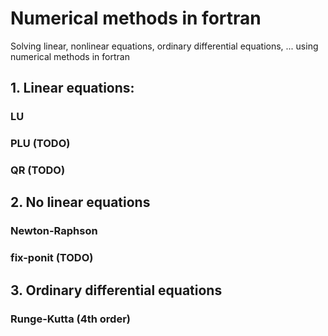 # Numerical methods in fortran
Solving linear, nonlinear equations, ordinary differential equations, ... using numerical methods in fortran

## 1. Linear equations:
### LU
### PLU (TODO)
### QR (TODO)

## 2. No linear equations
### Newton-Raphson
### fix-ponit (TODO)

## 3. Ordinary differential equations
### Runge-Kutta (4th order)
